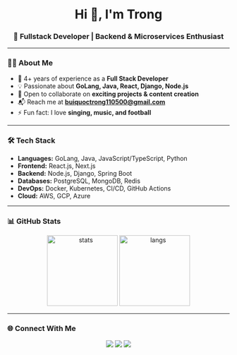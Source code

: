<h1 align="center">Hi 👋, I'm Trong</h1>
<h3 align="center">🚀 Fullstack Developer | Backend & Microservices Enthusiast</h3>

---

### 👨‍💻 About Me
- 🔧 4+ years of experience as a **Full Stack Developer**
- 💡 Passionate about **GoLang, Java, React, Django, Node.js**
- 🤝 Open to collaborate on **exciting projects & content creation**
- 📬 Reach me at **buiquoctrong110500@gmail.com**
- ⚡ Fun fact: I love **singing, music, and football**

---

### 🛠️ Tech Stack
- **Languages:** GoLang, Java, JavaScript/TypeScript, Python  
- **Frontend:** React.js, Next.js  
- **Backend:** Node.js, Django, Spring Boot  
- **Databases:** PostgreSQL, MongoDB, Redis  
- **DevOps:** Docker, Kubernetes, CI/CD, GitHub Actions  
- **Cloud:** AWS, GCP, Azure  

---

### 📊 GitHub Stats
<p align="center">
  <img src="https://github-readme-stats.vercel.app/api?username=trongbui1105&show_icons=true&theme=tokyonight" alt="stats" height="160"/>
  <img src="https://github-readme-stats.vercel.app/api/top-langs/?username=trongbui1105&layout=compact&theme=tokyonight" alt="langs" height="160"/>
</p>

---

### 🌐 Connect With Me
<p align="center">
  <a href="mailto:buiquoctrong110500@gmail.com"><img src="https://img.shields.io/badge/Email-D14836?style=for-the-badge&logo=gmail&logoColor=white"></a>
  <a href="https://www.linkedin.com/in/tr%E1%BB%8Dng-b%C3%B9i-394621216/"><img src="https://img.shields.io/badge/LinkedIn-0077B5?style=for-the-badge&logo=linkedin&logoColor=white"></a>
  <a href="https://github.com/trongbui1105"><img src="https://img.shields.io/badge/GitHub-100000?style=for-the-badge&logo=github&logoColor=white"></a>
</p>
